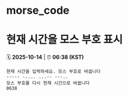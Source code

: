 # morse_code
# 현재 시간을 모스 부호 표시
<!-- MORSE_TIME_START -->
🗓️ **2025-10-14** | ⏰ **06:38 (KST)**

```
현재 시간을 입력하세요. 모스 부호로 바꿉니다
----- -.... ...-- ---..
모스 부호를 다시 현재 시간으로 바꿉니다
0638
```
<!-- MORSE_TIME_END -->

